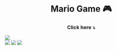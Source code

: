 <h1 align="center">Mario Game 🎮</h1>
   
<h3 align="center">Click here ⤵️</h3>   
<a href="https://projects-gustavo.github.io/mario-jump"><img src="https://cdn.discordapp.com/attachments/876799799255531523/999749650816970852/mariogame.png"></a>
<div inline:block>
    <img src="https://img.shields.io/badge/html5-%23E34F26.svg?style=for-the-badge&logo=html5&logoColor=white" />
    <img src="https://img.shields.io/badge/css3-%231572B6.svg?style=for-the-badge&logo=css3&logoColor=white" />
    <img src="https://img.shields.io/badge/javascript-%23323330.svg?style=for-the-badge&logo=javascript&logoColor=%23F7DF1E" />
</div>

